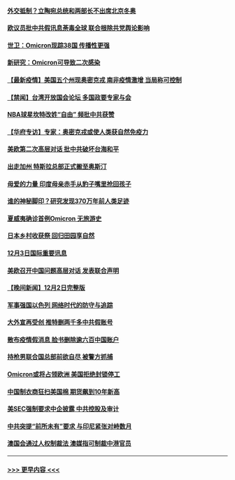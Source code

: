 #### [外交抵制？立陶宛总统和两部长不出席北京冬奥](../pages/prog202/a103284447.md?t=12040401) 
#### [欧议员批中共假讯息荼毒全球 联合根除共党舆论影响](../pages/prog202/a103284313.md?t=12040401) 
#### [世卫：Omicron现踪38国 传播性更强](../pages/prog202/a103284281.md?t=12040401) 
#### [新研究：Omicron可导致二次感染](../pages/prog202/a103284402.md?t=12040401) 
#### [【最新疫情】美国五个州现奥密克戎 南非疫情激增 当局称可控制](../pages/prog202/a103284384.md?t=12040401) 
#### [【禁闻】台湾开放国会论坛 多国政要专家与会](../pages/prog202/a103284329.md?t=12040401) 
#### [NBA球星坎特改姓“自由” 频批中共获赞](../pages/prog202/a103284376.md?t=12040401) 
#### [【华府专访】专家：奥密克戎或使人类获自然免疫力](../pages/prog202/a103284344.md?t=12040401) 
#### [美欧第二次高层对话 批中共破坏台海和平](../pages/prog202/a103284288.md?t=12040401) 
#### [出走加州 特斯拉总部正式搬至奥斯汀](../pages/prog202/a103284291.md?t=12040401) 
#### [母爱的力量 印度母亲赤手从豹子嘴里抢回孩子](../pages/prog202/a103284205.md?t=12040401) 
#### [谁的神秘脚印？研究发现370万年前人类足迹](../pages/prog202/a103284202.md?t=12040401) 
#### [夏威夷确诊首例Omicron 无旅游史](../pages/prog202/a103284192.md?t=12040401) 
#### [日本乡村收获祭 回归田园享自然](../pages/prog202/a103284145.md?t=12040401) 
#### [12月3日国际重要讯息](../pages/prog202/a103284143.md?t=12040401) 
#### [美欧召开中国问题高层对话 发表联合声明](../pages/prog202/a103284087.md?t=12040401) 
#### [【晚间新闻】12月2日完整版](../pages/prog202/a103283875.md?t=12040401) 
#### [军事强国以色列 网络时代的防守与追踪](../pages/prog202/a103283733.md?t=12040401) 
#### [大外宣再受创 推特删两千多中共假账号](../pages/prog202/a103283657.md?t=12040401) 
#### [散布疫情假消息 脸书删除逾六百中国账户](../pages/prog202/a103283670.md?t=12040401) 
#### [持枪男联合国总部前欲自尽 被警方抓捕](../pages/prog202/a103283645.md?t=12040401) 
#### [Omicron或将占领欧洲 美国拒绝封锁停工](../pages/prog202/a103283674.md?t=12040401) 
#### [中国制衣商狂扫美国棉 期货飙到10年新高](../pages/prog202/a103283551.md?t=12040401) 
#### [美SEC强制要求中企披露 中共控股及审计](../pages/prog202/a103283563.md?t=12040401) 
#### [中共突提“前所未有”要求 与印尼紧张对峙数月](../pages/prog202/a103283587.md?t=12040401) 
#### [澳国会通过人权制裁法 澳媒指可制裁中港官员](../pages/prog202/a103283455.md?t=12040401) 

----
#### [ >>> 更早内容 <<< ](../indexes/prog202-earlier.md)
